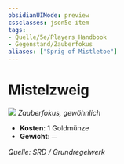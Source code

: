 ```yaml
---
obsidianUIMode: preview
cssclasses: json5e-item
tags:
- Quelle/5e/Players_Handbook
- Gegenstand/Zauberfokus
aliases: ["Sprig of Mistletoe"]
---
```

# Mistelzweig
![](../../../99%20-%20Setup/Files/Bildersammlung/Symbolik/Gegenstände.webp#token)
*Zauberfokus, gewöhnlich*  

- **Kosten**: 1 Goldmünze
- **Gewicht**: ⏤

*Quelle: SRD / Grundregelwerk*